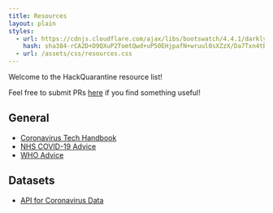 ```yaml
---
title: Resources
layout: plain
styles:
  - url: https://cdnjs.cloudflare.com/ajax/libs/bootswatch/4.4.1/darkly/bootstrap.min.css
    hash: sha384-rCA2D+D9QXuP2TomtQwd+uP50EHjpafN+wruul0sXZzX/Da7Txn4tB9aLMZV4DZm
  - url: /assets/css/resources.css
---
```

Welcome to the HackQuarantine resource list!

Feel free to submit PRs [here](https://github.com/HackQuarantine/resources) if you find something useful!

## General


* [Coronavirus Tech Handbook](https://coronavirustechhandbook.com/)
* [NHS COVID-19 Advice](https://www.nhs.uk/conditions/coronavirus-covid-19/)
* [WHO Advice](https://www.who.int/health-topics/coronavirus)



## Datasets

* [API for Coronavirus Data](https://covid19api.com/)
